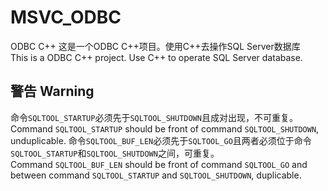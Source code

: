# MSVC_ODBC
ODBC C++
这是一个ODBC C++项目。使用C++去操作SQL Server数据库<br>This is a ODBC C++ project. Use C++ to operate SQL Server database.

## 警告 Warning
命令`SQLTOOL_STARTUP`必须先于`SQLTOOL_SHUTDOWN`且成对出现，不可重复。<br>
Command `SQLTOOL_STARTUP` should be front of command `SQLTOOL_SHUTDOWN`, unduplicable.
命令`SQLTOOL_BUF_LEN`必须先于`SQLTOOL_GO`且两者必须位于命令`SQLTOOL_STARTUP`和`SQLTOOL_SHUTDOWN`之间，可重复。<br>
Command `SQLTOOL_BUF_LEN` should be front of command `SQLTOOL_GO` and between command `SQLTOOL_STARTUP` and `SQLTOOL_SHUTDOWN`, duplicable.
